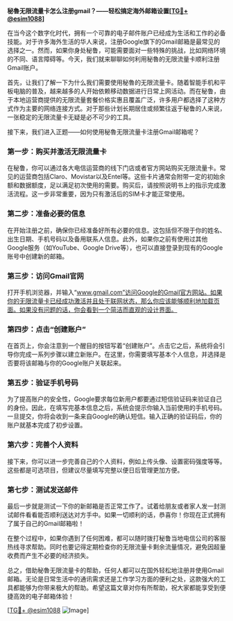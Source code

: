 **秘魯无限流量卡怎么注册gmail？——轻松搞定海外邮箱设置[[TG💪+ @esim1088](https://t.me/s/esim1088)]**

在当今这个数字化时代，拥有一个可靠的电子邮件账户已经成为生活和工作的必备技能。对于许多海外生活的华人来说，注册Google旗下的Gmail邮箱是最常见的选择之一。然而，如果你身处秘鲁，可能需要面对一些特殊的挑战，比如网络环境的不同、语言障碍等。今天，我们就来聊聊如何利用秘魯的无限流量卡顺利注册Gmail账户。

首先，让我们了解一下为什么我们需要使用秘魯的无限流量卡。随着智能手机和平板电脑的普及，越来越多的人开始依赖移动数据进行日常上网活动。而在秘鲁，由于本地运营商提供的无限流量套餐价格实惠且覆盖广泛，许多用户都选择了这种方式作为主要的网络连接方式。对于那些计划长期居住或频繁往返于秘鲁的人来说，一张稳定的无限流量卡无疑是必不可少的工具。

接下来，我们进入正题——如何使用秘魯无限流量卡注册Gmail邮箱呢？

### 第一步：购买并激活无限流量卡

在秘鲁，你可以通过各大电信运营商的线下门店或者官方网站购买无限流量卡。常见的运营商包括Claro、Movistar以及Entel等。这些卡片通常会附带一定的初始余额和数据额度，足以满足初次使用的需要。购买后，请按照说明书上的指示完成激活流程。这一步非常重要，因为只有激活后的SIM卡才能正常使用。

### 第二步：准备必要的信息

在开始注册之前，确保你已经准备好所有必要的信息。这包括但不限于你的姓名、出生日期、手机号码以及备用联系人信息。此外，如果你之前有使用过其他Google服务（如YouTube、Google Drive等），也可以直接登录到现有的Google账号中创建新的邮箱。

### 第三步：访问Gmail官网

打开手机浏览器，并输入“www.gmail.com”访问Google的Gmail官方网站。如果你的无限流量卡已经成功激活并且处于联网状态，那么你应该能够顺利地加载页面。如果没有问题的话，你会看到一个简洁而直观的设计界面。

### 第四步：点击“创建账户”

在首页上，你会注意到一个醒目的按钮写着“创建账户”。点击它之后，系统将会引导你完成一系列步骤以建立新账户。在这里，你需要填写基本个人信息，并选择是否要将该邮箱与你的Google账户关联起来。

### 第五步：验证手机号码

为了提高账户的安全性，Google要求每位新用户都要通过短信验证码来验证自己的身份。因此，在填写完基本信息之后，系统会提示你输入当前使用的手机号码。一旦提交，你将会收到一条来自Google的确认短信。输入正确的验证码后，你的账户就基本完成了初步设置。

### 第六步：完善个人资料

接下来，你可以进一步完善自己的个人资料，例如上传头像、设置密码强度等等。这些都是可选项目，但建议尽量填写完整以便日后管理更加方便。

### 第七步：测试发送邮件

最后一步就是测试一下你的新邮箱是否正常工作了。试着给朋友或者家人发一封测试邮件看看能否顺利送达对方手中。如果一切顺利的话，恭喜你！你现在正式拥有了属于自己的Gmail邮箱啦！

在整个过程中，如果你遇到了任何困难，都可以随时拨打秘鲁当地电信公司的客服热线寻求帮助。同时也要记得定期检查你的无限流量卡剩余流量情况，避免因超量收费而产生不必要的经济损失。

总之，借助秘魯无限流量卡的帮助，任何人都可以在国外轻松地注册并使用Gmail邮箱。无论是日常生活中的通讯需求还是工作学习方面的便利之处，这款强大的工具都能够为你带来极大的帮助。希望这篇文章对你有所帮助，祝大家都能享受到便捷高效的电子邮箱体验！

[[TG💪+ @esim1088](https://t.me/s/esim1088) ![Image](https://i.postimg.cc/4NQfJmqS/Snipaste-2025-05-13-00-14-12.png)]